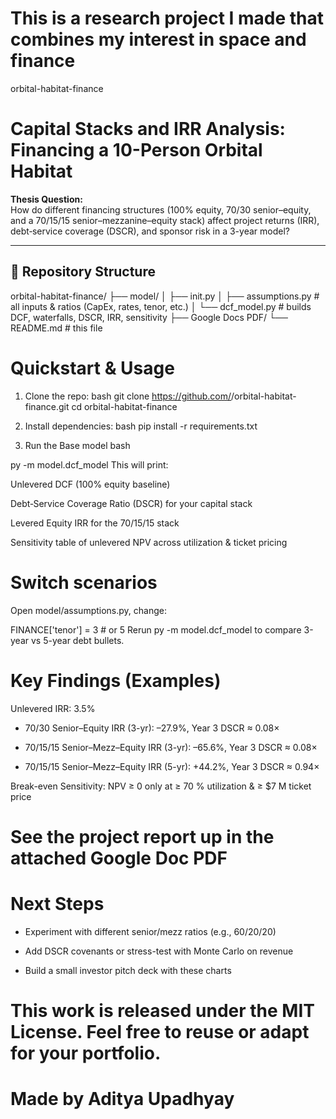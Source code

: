 # This is a research project I made that combines my interest in space and finance 

orbital-habitat-finance
# Capital Stacks and IRR Analysis: Financing a 10-Person Orbital Habitat

**Thesis Question:**  
How do different financing structures (100% equity, 70/30 senior–equity, and a 70/15/15 senior–mezzanine–equity stack) affect project returns (IRR), debt‐service coverage (DSCR), and sponsor risk in a 3-year model?

---

## 📂 Repository Structure

orbital-habitat-finance/
├── model/
│ ├── init.py
│ ├── assumptions.py # all inputs & ratios (CapEx, rates, tenor, etc.)
│ └── dcf_model.py # builds DCF, waterfalls, DSCR, IRR, sensitivity
├── Google Docs PDF/
└── README.md # this file

# Quickstart & Usage
1) Clone the repo:
bash
git clone https://github.com/<adityaup19>/orbital-habitat-finance.git
cd orbital-habitat-finance

2) Install dependencies:
bash
pip install -r requirements.txt

3) Run the Base model
bash

py -m model.dcf_model
This will print:

Unlevered DCF (100% equity baseline)

Debt‐Service Coverage Ratio (DSCR) for your capital stack

Levered Equity IRR for the 70/15/15 stack

Sensitivity table of unlevered NPV across utilization & ticket pricing

# Switch scenarios

Open model/assumptions.py, change:

FINANCE['tenor'] = 3  # or 5
Rerun py -m model.dcf_model to compare 3-year vs 5-year debt bullets.

 # Key Findings (Examples)
Unlevered IRR: 3.5%

- 70/30 Senior–Equity IRR (3-yr): –27.9%, Year 3 DSCR ≈ 0.08×

- 70/15/15 Senior–Mezz–Equity IRR (3-yr): –65.6%, Year 3 DSCR ≈ 0.08×

- 70/15/15 Senior–Mezz–Equity IRR (5-yr): +44.2%, Year 3 DSCR ≈ 0.94×

Break-even Sensitivity: NPV ≥ 0 only at ≥ 70 % utilization & ≥ $7 M ticket price

# See the project report up in the attached Google Doc PDF

# Next Steps
- Experiment with different senior/mezz ratios (e.g., 60/20/20)

- Add DSCR covenants or stress-test with Monte Carlo on revenue

- Build a small investor pitch deck with these charts

# This work is released under the MIT License. Feel free to reuse or adapt for your portfolio.

# Made by Aditya Upadhyay 



